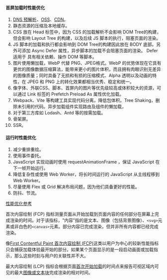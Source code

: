 #### 首屏加载时性能优化

1. [DNS 预解析](https://developer.mozilla.org/zh-CN/docs/Web/Performance/dns-prefetch)、[OSS](https://help.aliyun.com/document_detail/31817.html)、[CDN](https://developer.mozilla.org/zh-CN/docs/Glossary/CDN)。
2. 静态资源的压缩及本地缓存。
3. CSS 放在 Head 标签中，因为 CSS 的加载解析不会影响 DOM Tree的构建，但会影响 Layout Tree 的构建，以及后续 JS 脚本的执行，阻塞页面的渲染。
4. JS 脚本的加载和执行都会影响到 DOM Tree的构建因此放在 BODY 底部。另外可添加 Async Defer 属性，异步脚本的加载不会阻塞页面的渲染。 Defer 适用于 具有相关依赖、操作 DOM 等脚本。
5. 图片使用懒加载，WebP 代替 PNG、JPEG格式。WebP 的优势体现在它具有更优的图像数据压缩算法，能带来更小的图片体积，而且拥有肉眼识别无差异的图像质量；同时具备了无损和有损的压缩模式、Alpha 透明以及动画的特性，在 JPEG 和 PNG 上的转化效果都相当优秀、稳定和统一。
6. 像字体、外联CSS、脚本、首屏内的图片等优先级较高或体积较大的资源，可以通过 Link 标签的 Prefetch Preload As 属性优化加载。
7. Webpack、Vite 等构建工具实现代码分离，降低包体积。Tree Shaking，删除未引用的代码。异步加载组件实现路由及组件的懒加载，
8. 对于第三方库如 Lodash、Antd 等的按需加载。
9. 骨架屏。
10. SSR。



#### 运行时性能优化

1. 减少重排重绘。
2. 使用事件委托。
3. JavaScript 实现动画时使用 requestAnimationFrame ，保证 JavaScript 在下一帧开始运行。
4. 降低复杂性或使用 Web Worker，将长时间运行的 JavaScript 从主线程移到 Web Worker。
5. 尽量使用 Flex 或 Grid 解决布局问题，因为他们具备更好的性能。
6. 防抖、节流。

[性能优化参考](https://web.dev/learn/)

首次内容绘制 (FCP) 指标测量页面从开始加载到页面内容的任何部分在屏幕上完成渲染的时间。对于该指标，"内容"指的是文本、图像（包括背景图像）、`<svg>`元素或非白色的`<canvas>`元素。部分内容已完成渲染，但并非所有内容都已经完成渲染。

像[First Contentful Paint 首次内容绘制 (FCP)](https://web.dev/fcp/)这类以用户为中心的较新性能指标只会捕获加载体验最开始的部分。如果某个页面显示的是一段启动画面或加载指示，那么这些时刻与用户的关联性并不大。

最大内容绘制 (LCP) 指标会根据页面[首次开始加载](https://w3c.github.io/hr-time/#timeorigin-attribute)的时间点来报告可视区域内可见的最大[图像或文本块](https://web.dev/lcp/#what-elements-are-considered)完成渲染的相对时间。
